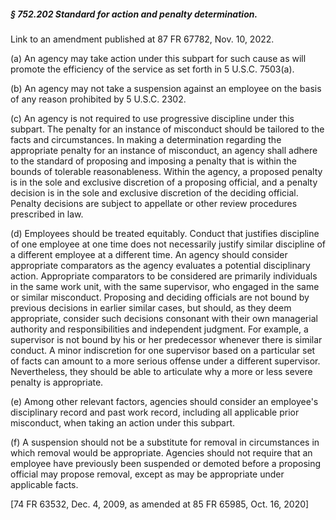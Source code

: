 ##### § 752.202 Standard for action and penalty determination. #####

Link to an amendment published at 87 FR 67782, Nov. 10, 2022.

(a) An agency may take action under this subpart for such cause as will promote the efficiency of the service as set forth in 5 U.S.C. 7503(a).

(b) An agency may not take a suspension against an employee on the basis of any reason prohibited by 5 U.S.C. 2302.

(c) An agency is not required to use progressive discipline under this subpart. The penalty for an instance of misconduct should be tailored to the facts and circumstances. In making a determination regarding the appropriate penalty for an instance of misconduct, an agency shall adhere to the standard of proposing and imposing a penalty that is within the bounds of tolerable reasonableness. Within the agency, a proposed penalty is in the sole and exclusive discretion of a proposing official, and a penalty decision is in the sole and exclusive discretion of the deciding official. Penalty decisions are subject to appellate or other review procedures prescribed in law.

(d) Employees should be treated equitably. Conduct that justifies discipline of one employee at one time does not necessarily justify similar discipline of a different employee at a different time. An agency should consider appropriate comparators as the agency evaluates a potential disciplinary action. Appropriate comparators to be considered are primarily individuals in the same work unit, with the same supervisor, who engaged in the same or similar misconduct. Proposing and deciding officials are not bound by previous decisions in earlier similar cases, but should, as they deem appropriate, consider such decisions consonant with their own managerial authority and responsibilities and independent judgment. For example, a supervisor is not bound by his or her predecessor whenever there is similar conduct. A minor indiscretion for one supervisor based on a particular set of facts can amount to a more serious offense under a different supervisor. Nevertheless, they should be able to articulate why a more or less severe penalty is appropriate.

(e) Among other relevant factors, agencies should consider an employee's disciplinary record and past work record, including all applicable prior misconduct, when taking an action under this subpart.

(f) A suspension should not be a substitute for removal in circumstances in which removal would be appropriate. Agencies should not require that an employee have previously been suspended or demoted before a proposing official may propose removal, except as may be appropriate under applicable facts.

[74 FR 63532, Dec. 4, 2009, as amended at 85 FR 65985, Oct. 16, 2020]